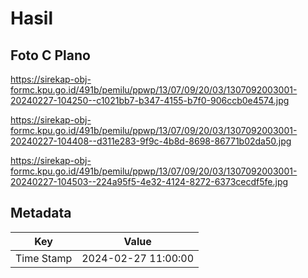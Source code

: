 # Hasil

## Foto C Plano

https://sirekap-obj-formc.kpu.go.id/491b/pemilu/ppwp/13/07/09/20/03/1307092003001-20240227-104250--c1021bb7-b347-4155-b7f0-906ccb0e4574.jpg

https://sirekap-obj-formc.kpu.go.id/491b/pemilu/ppwp/13/07/09/20/03/1307092003001-20240227-104408--d311e283-9f9c-4b8d-8698-86771b02da50.jpg

https://sirekap-obj-formc.kpu.go.id/491b/pemilu/ppwp/13/07/09/20/03/1307092003001-20240227-104503--224a95f5-4e32-4124-8272-6373cecdf5fe.jpg


## Metadata

| Key        | Value               |
| ---------- | ------------------- |
| Time Stamp | 2024-02-27 11:00:00 |



